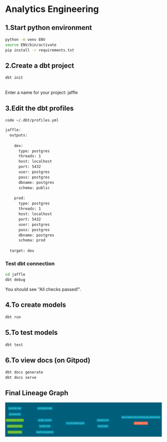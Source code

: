 # Analytics Engineering

## 1.Start python environment

```sh
python -m venv ENV
source ENV/bin/activate
pip install -r requirements.txt
```

## 2.Create a dbt project

```sh
dbt init
```

<br>
Enter a name for your project: jaffle
<br>

## 3.Edit the dbt profiles

```sh
code ~/.dbt/profiles.yml
```

```sh
jaffle:
  outputs:

    dev:
      type: postgres
      threads: 1
      host: localhost
      port: 5432
      user: postgres
      pass: postgres
      dbname: postgres
      schema: public

    prod:
      type: postgres
      threads: 1
      host: localhost
      port: 5432
      user: postgres
      pass: postgres
      dbname: postgres
      schema: prod

  target: dev
```

### Test dbt connection

```sh
cd jaffle
dbt debug
```

You should see "All checks passed!".

## 4.To create models

```sh
dbt run
```

## 5.To test models

```sh
dbt test
```

## 6.To view docs (on Gitpod)

```sh
dbt docs generate
dbt docs serve
```

## Final Lineage Graph

![er](./Picture%20ref/Screenshot%202022-11-20%20180213.png)
<br>